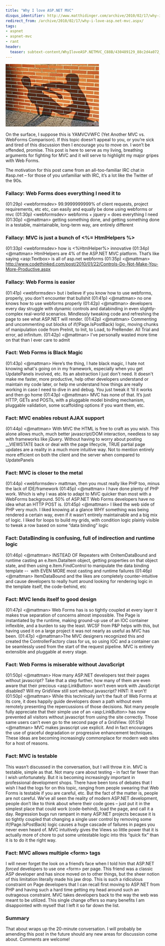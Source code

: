 ```yaml
---
title: "Why I love ASP.NET MVC"
disqus_identifier: http://www.matthidinger.com/archive/2010/02/17/why-i-love-asp.net-mvc.aspx
redirect_from: /archive/2010/02/17/why-i-love-asp.net-mvc.aspx/
tags: 
- aspnet
- aspnet-mvc
- rant
header:
  teaser: subtext-content/WhyIloveASP.NETMVC_C88B/430489129_88c2d4a072_thumb.jpg
---
```

![](/images/subtext-content/WhyIloveASP.NETMVC_C88B/430489129_88c2d4a072_thumb.jpg)

On the surface, I suppose this is YAMVCVWFC (Yet Another MVC vs. WebForms Comparison). If this topic doesn’t appeal to you, or you’re sick and tired of this discussion then I encourage you to move on. I won’t be offended, promise. This post is here to serve as my living, breathing arguments for fighting for MVC and it will serve to highlight my major gripes with Web Forms.

The motivation for this post came from an all-too-familiar IRC chat in \#asp.net – for those of you unfamiliar with IRC, it’s a lot like the Twitter of the 90s.

### Fallacy: Web Forms does everything I need it to

(01:29p) &lt;webformsdev&gt; 99.9999999999% of client requests, project requirements, etc etc, can easily and equally be done using webforms or mvc
(01:30p) &lt;webformsdev&gt; webforms + jquery = does everything I need
(01:30p) &lt;@mattman&gt; getting something done, and getting something done in a testable, maintainable, long-term way, are entirely different

### Fallacy: MVC is just a bunch of &lt;%= HtmlHelpers %&gt;

(01:33p) &lt;webformsdev&gt; how is &lt;%HtmlHelper%&gt; innovative
(01:34p) &lt;@mattman&gt; HtmlHelpers are 4% of the ASP.NET MVC platform. That’s like saying &lt;asp:Textbox&gt; is all of asp.net webforms
(01:35p) &lt;@mattman&gt; <http://www.codethinked.com/post/2010/01/22/Controls-Do-Not-Make-You-More-Productive.aspx> 

### Fallacy: Web Forms is easier

(01:41p) &lt;webformsdev&gt; but i believe if you know how to use webforms, properly, you don't encounter that bullshit
(01:41p) &lt;@mattman&gt; no one knows how to use webforms properly
(01:42p) &lt;@mattman&gt; developers every day struggle with dynamic controls and databinding in even slightly-complex real-world scenarios. Mindlessly tweaking code and refreshing the page to see what ASP.NET will render.
(01:42p) &lt;@mattman&gt; Commenting and uncommenting out blocks of if(!Page.IsPostBack) logic, moving chunks of manipulation code from PreInit, to Init, to Load, to PreRender. All Trial and error, ad infinitum.
(01:42p) &lt;@mattman&gt; I've personally wasted more time on that than I ever care to admit

### Fact: Web Forms is Black Magic

(01:43p) &lt;@mattman&gt; Here’s the thing, I hate black magic, I hate not knowing what's going on in my framework, especially when you get UpdatePanels involved, etc. Its an abstraction I just don't need. It doesn't make me faster, more productive, help other developers understand or maintain my code later, or help me understand how things are really working in case I need to dive in and debug. You just tweak it ‘til it works and then go home
(01:43p) &lt;@mattman&gt; MVC has none of that. It’s just HTTP, GETs and POSTs, with a pluggable model binding mechanism, pluggable validation, some scaffolding options if you want them, etc.

### Fact: MVC enables robust AJAX support

(01:44p) &lt;@mattman&gt; With MVC the HTML is free to craft as you wish. This alone allows much, much better javascript/DOM interaction, needless to say with frameworks like jQuery. Without having to worry about posting \_\_VIEWSTATE back or deal with the page lifecycle, TRUE partial page updates are a reality in a much more intuitive way. Not to mention entirely more efficient on both the client and the server when compared to UpdatePanels

### Fact: MVC is closer to the metal

(01:44p) &lt;webformsdev&gt; mattman, then you must really like PHP too, minus the lack of IDE/framework
(01:45p) &lt;@mattman&gt; I have done plenty of PHP work. Which is why I was able to adapt to MVC quicker than most with a WebForms background. 50% of ASP.NET Web Forms developers have no idea what an HTTP POST is.
(01:45p) &lt;@mattman&gt; I liked the web side of PHP very much. I liked knowing at a glance WHY something was being rendered a certain way, even if it wasn’t entirely maintainable and a big mix of logic. I liked for loops to build my grids, with condition logic plainly visible to tweak a row based on some “data binding” logic

### Fact: DataBinding is confusing, full of indirection and runtime logic

(01:46p) &lt;@mattman&gt; INSTEAD OF Repeaters with OnItemDataBound and runtime casting an e.Item.DataItem object, getting properties on that object state, and then using e.Item.FindControl to manipulate the data binding template --  with EVEN MORE most casting and runtime failures
(01:46p) &lt;@mattman&gt; ItemDataBound and the likes are completely counter-intuitive and cause developers to really hunt around looking for rendering logic in the template itself, the code-behind, etc

### Fact: MVC lends itself to good design

(01:47p) &lt;@mattman&gt; Web Forms has is so tightly coupled at every layer it makes true separation of concerns almost impossible. The Page is instantiated by the runtime, making ground-up use of an IOC container inflexible, and a burden to say the least. WCSF from P&P helps with this, but having used it on a large project it was not nearly as useful as MVC has been.
(01:47p) &lt;@mattman&gt;The MVC designers recognized this and created the ControllerFactory class for us, so using IOC and a container can be seamlessly used from the start of the request pipeline. MVC is entirely extensible and pluggable at every stage.

### Fact: Web Forms is miserable without JavaScript

(01:50p) &lt;@mattman&gt; How many ASP.NET developers test their pages without javascript? Take that a step further, how many of them are even aware that their precious &lt;asp:LinkButton&gt; won’t even work with JavaScript disabled? Will my GridView still sort without javascript? HINT: It won’t!
(01:50p) &lt;@mattman&gt; While this technically isn’t the fault of Web Forms at its core, it does happily guide developers down a path without even remotely presenting the repercussions of those decisions. Not many people fully appreciate that their simple use of an &lt;asp:LinkButton&gt; has now prevented all visitors without javascript from using the site correctly. Those same users can’t even go to the second page of a GridView.
(01:51p) &lt;@mattman&gt; MVC makes javascript use explicit. And in fact encourages the use of graceful degradation or progressive enhancement techniques. These ideas are becoming increasingly commonplace for modern web sites for a host of reasons.

### Fact: MVC is testable

This wasn’t discussed in the conversation, but I will throw it in. MVC is testable, simple as that. Not many care about testing – in fact far fewer than I wish unfortunately. But it is becoming increasingly important in professional development shops. There have been tons of debates that I wish I had the logs for on this topic, ranging from people swearing that Web Forms is testable if you are careful, etc. But the fact of the matter is, people are not careful. We’ve all seen the reality of modern ASP.NET development, people don’t like to think about where their code goes – just put it in the simplest place that could work (code-behind), load the page, and call it a day. Regression bugs run rampant in many ASP.NET projects because it is so tightly coupled that changing a single user control by removing some if(!Page.IsPostBack) logic causes a huge cascade of failures in pages you never even heard of. MVC intuitively gives the Views so little power that it is actually more of chore to put some untestable logic into this “quick fix” than it is to do it the right way.

### Fact: MVC allows multiple &lt;form&gt; tags

I will never forget the look on a friend’s face when I told him that ASP.NET *forced* developers to use one &lt;form&gt; per page. This friend was a classic ASP developer and has since moved on to other things, but the sheer notion of this limitation literally made his jaw drop. This is such a ridiculous constraint on Page developers that I can recall first moving to ASP.NET from PHP and having such a hard time getting my head around such an outrageous constraint. MVC takes developers back to the way the web was meant to be utilized. This single change offers so many benefits I am disappointed with myself that I left it so far down the list.

### Summary

That about wraps up the 20-minute conversation. I will probably be amending this post in the future should any new areas for discussion come about. Comments are welcome!

 

